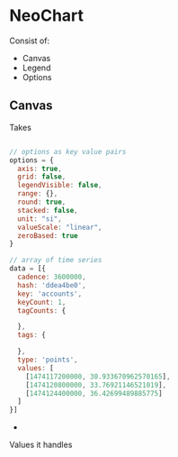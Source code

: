 # NeoChart

Consist of:
* Canvas
* Legend
* Options

## Canvas

Takes
```js

// options as key value pairs
options = {
  axis: true,
  grid: false,
  legendVisible: false,
  range: {},
  round: true,
  stacked: false,
  unit: "si",
  valueScale: "linear",
  zeroBased: true
}

// array of time series
data = [{
  cadence: 3600000,
  hash: 'ddea4be0',
  key: 'accounts',
  keyCount: 1,
  tagCounts: {

  },
  tags: {

  },
  type: 'points',
  values: [
    [1474117200000, 30.933670962570165],
    [1474120800000, 33.76921146521019],
    [1474124400000, 36.42699489885775]
  ]
}]
```
-

Values it handles
